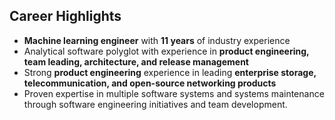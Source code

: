 ## Career Highlights
- **Machine learning engineer** with **11 years** of industry experience
- Analytical software polyglot with experience in **product engineering, team leading, architecture, and release management**
- Strong **product engineering** experience in leading **enterprise storage, telecommunication, and open-source networking products**
- Proven expertise in multiple software systems and systems maintenance through software engineering initiatives and team development.
